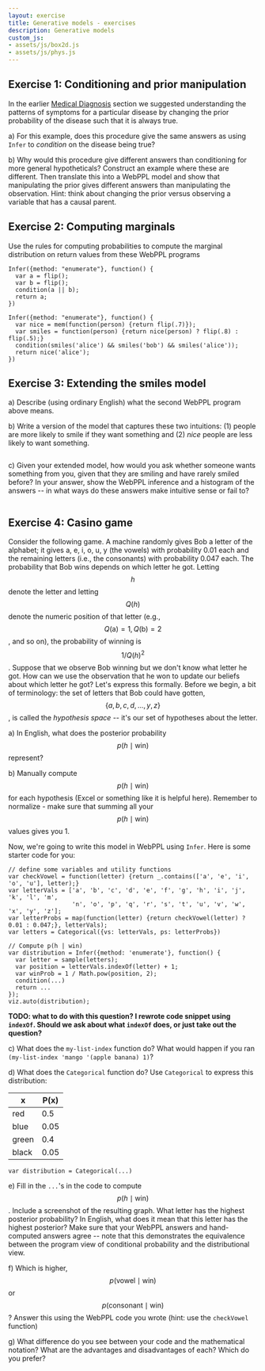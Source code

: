 ```yaml
---
layout: exercise
title: Generative models - exercises
description: Generative models
custom_js:
- assets/js/box2d.js
- assets/js/phys.js
---
```


## Exercise 1: Conditioning and prior manipulation

In the earlier [Medical Diagnosis]({{site.baseurl}}/chapters/02-generative-models.html#example-causal-models-in-medical-diagnosis) section we suggested understanding the patterns of symptoms for a particular disease by changing the prior probability of the disease such that it is always true.

a) For this example, does this procedure give the same answers as using `Infer` to *condition* on the disease being true?

b) Why would this procedure give different answers than conditioning for more general hypotheticals? Construct an example where these are different. Then translate this into a WebPPL model and show that manipulating the prior gives different answers than manipulating the observation. Hint: think about changing the prior versus observing a variable that has a causal parent.

## Exercise 2: Computing marginals

Use the rules for computing probabilities to compute the marginal distribution on return values from these WebPPL programs

~~~~
Infer({method: "enumerate"}, function() {
  var a = flip();
  var b = flip();
  condition(a || b);
  return a;
})
~~~~

~~~~
Infer({method: "enumerate"}, function() {
  var nice = mem(function(person) {return flip(.7)});
  var smiles = function(person) {return nice(person) ? flip(.8) : flip(.5);}
  condition(smiles('alice') && smiles('bob') && smiles('alice'));
  return nice('alice');
})
~~~~

## Exercise 3: Extending the smiles model

a) Describe (using ordinary English) what the second WebPPL program above means.

b) Write a version of the model that captures these two intuitions: (1) people are more likely to smile if they want something and (2) *nice* people are less likely to want something.

~~~~

~~~~

c) Given your extended model, how would you ask whether someone wants something from you, given that they are smiling and have rarely smiled before? In your answer, show the WebPPL inference and a histogram of the answers -- in what ways do these answers make intuitive sense or fail to?

~~~~

~~~~


## Exercise 4: Casino game

Consider the following game. A machine randomly gives Bob a letter of the alphabet; it gives a, e, i, o, u, y (the vowels) with probability 0.01 each and the remaining letters (i.e., the consonants) with probability 0.047 each. The probability that Bob wins depends on which letter he got. Letting $$h$$ denote the letter and letting $$Q(h)$$ denote the numeric position of that letter (e.g., $$Q(\text{a}) = 1, Q(\text{b}) = 2$$, and so on), the probability of winning is $$1/Q(h)^2$$. Suppose that we observe Bob winning but we don't know what letter he got. How can we use the observation that he won to update our beliefs about which letter he got? Let's express this formally. Before we begin, a bit of terminology: the set of letters that Bob could have gotten, $$\{a, b, c, d, ..., y, z\}$$, is called the *hypothesis space* -- it's our set of hypotheses about the letter.

a) In English, what does the posterior probability $$p(h \mid \text{win})$$ represent?

b) Manually compute $$p(h \mid \text{win})$$ for each hypothesis (Excel or something like it is helpful here). Remember to normalize - make sure that summing all your $$p(h \mid \text{win})$$ values gives you 1.

Now, we're going to write this model in WebPPL using `Infer`. Here is some starter code for you:

~~~~
// define some variables and utility functions
var checkVowel = function(letter) {return _.contains(['a', 'e', 'i', 'o', 'u'], letter);}
var letterVals = ['a', 'b', 'c', 'd', 'e', 'f', 'g', 'h', 'i', 'j', 'k', 'l', 'm',
                  'n', 'o', 'p', 'q', 'r', 's', 't', 'u', 'v', 'w', 'x', 'y', 'z'];
var letterProbs = map(function(letter) {return checkVowel(letter) ? 0.01 : 0.047;}, letterVals);
var letters = Categorical({vs: letterVals, ps: letterProbs})

// Compute p(h | win)
var distribution = Infer({method: 'enumerate'}, function() {
  var letter = sample(letters);
  var position = letterVals.indexOf(letter) + 1; 
  var winProb = 1 / Math.pow(position, 2);
  condition(...)
  return ...
});
viz.auto(distribution);
~~~~

**TODO: what to do with this question? I rewrote code snippet using `indexOf`. Should we ask about what `indexOf` does, or just take out the question?**

c) What does the `my-list-index` function do? What would happen if you ran `(my-list-index 'mango '(apple banana) 1)`?

d) What does the `Categorical` function do? Use `Categorical` to express this distribution:

|x    | P(x)|
|---- | -----|
|red  | 0.5|
|blue | 0.05|
|green| 0.4|
|black| 0.05|	

~~~~ 
var distribution = Categorical(...)
~~~~

e) Fill in the `...`'s in the code to compute $$p(h \mid \text{win})$$. Include a screenshot of the resulting graph. What letter has the highest posterior probability? In English, what does it mean that this letter has the highest posterior? Make sure that your WebPPL answers and hand-computed answers agree -- note that this demonstrates the equivalence between the program view of conditional probability and the distributional view.

f) Which is higher, $$p(\text{vowel} \mid \text{win})$$ or $$p(\text{consonant} \mid \text{win})$$? Answer this using the WebPPL code you wrote (hint: use the `checkVowel` function)

g) What difference do you see between your code and the mathematical notation? What are the advantages and disadvantages of each? Which do you prefer?
